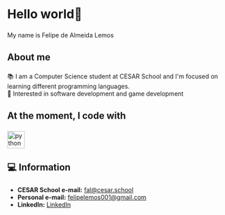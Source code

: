 <h1 align="left">Hello world👋</h1>

###

<p align="left">My name is Felipe de Almeida Lemos</p>

###

<h2 align="left">About me</h2>

###

<p align="left">
📚 I am a Computer Science student at CESAR School and I'm focused on learning different programming languages.<br>
🎯 Interested in software development and game development
</p>

###

<h2 align="left">At the moment, I code with</h2>

###

<div align="left">
  <img src="https://cdn.jsdelivr.net/gh/devicons/devicon/icons/python/python-original.svg" height="40" alt="python logo"  />
</div>

###

<h2 align="left">💻 Information</h2>

###

<ul align="left">
  <li><strong>CESAR School e-mail:</strong> <a href="mailto:fal@cesar.school">fal@cesar.school</a></li>
  <li><strong>Personal e-mail:</strong> <a href="mailto:felipelemos001@gmail.com">felipelemos001@gmail.com</a></li>
  <li><strong>LinkedIn:</strong> <a href="https://www.linkedin.com/in/felipelemos001" target="_blank">LinkedIn</a></li>
</ul>
